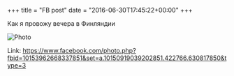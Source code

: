 +++
title = "FB post"
date = "2016-06-30T17:45:22+00:00"
+++

Как я провожу вечера в Финляндии

![Photo](https://scontent.xx.fbcdn.net/v/t1.0-0/s130x130/13516546_10153962668337851_3069015794475798140_n.jpg?oh=2bfeb04aacb9deb0353f2cd888fa2f4f&oe=5951F874)


Link: https://www.facebook.com/photo.php?fbid=10153962668337851&set=a.10150919039202851.422766.630817850&type=3

